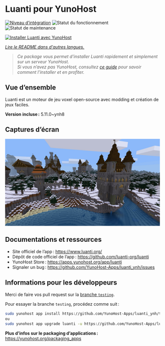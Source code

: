 <!--
Nota bene : ce README est automatiquement généré par <https://github.com/YunoHost/apps/tree/master/tools/readme_generator>
Il NE doit PAS être modifié à la main.
-->

# Luanti pour YunoHost

[![Niveau d’intégration](https://apps.yunohost.org/badge/integration/luanti)](https://ci-apps.yunohost.org/ci/apps/luanti/)
![Statut du fonctionnement](https://apps.yunohost.org/badge/state/luanti)
![Statut de maintenance](https://apps.yunohost.org/badge/maintained/luanti)

[![Installer Luanti avec YunoHost](https://install-app.yunohost.org/install-with-yunohost.svg)](https://install-app.yunohost.org/?app=luanti)

*[Lire le README dans d'autres langues.](./ALL_README.md)*

> *Ce package vous permet d’installer Luanti rapidement et simplement sur un serveur YunoHost.*  
> *Si vous n’avez pas YunoHost, consultez [ce guide](https://yunohost.org/install) pour savoir comment l’installer et en profiter.*

## Vue d’ensemble

Luanti est un moteur de jeu voxel open-source avec modding et création de jeux faciles.


**Version incluse :** 5.11.0~ynh8

## Captures d’écran

![Capture d’écran de Luanti](./doc/screenshots/screenshot.jpg)

## Documentations et ressources

- Site officiel de l’app : <https://www.luanti.org/>
- Dépôt de code officiel de l’app : <https://github.com/luanti-org/luanti>
- YunoHost Store : <https://apps.yunohost.org/app/luanti>
- Signaler un bug : <https://github.com/YunoHost-Apps/luanti_ynh/issues>

## Informations pour les développeurs

Merci de faire vos pull request sur la [branche `testing`](https://github.com/YunoHost-Apps/luanti_ynh/tree/testing).

Pour essayer la branche `testing`, procédez comme suit :

```bash
sudo yunohost app install https://github.com/YunoHost-Apps/luanti_ynh/tree/testing --debug
ou
sudo yunohost app upgrade luanti -u https://github.com/YunoHost-Apps/luanti_ynh/tree/testing --debug
```

**Plus d’infos sur le packaging d’applications :** <https://yunohost.org/packaging_apps>
